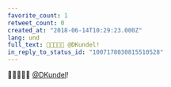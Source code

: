 ```yaml
---
favorite_count: 1
retweet_count: 0
created_at: "2018-06-14T10:29:23.000Z"
lang: und
full_text: 🐼🐼🐼🐼🐼 @DKundel!
in_reply_to_status_id: "1007178030815510528"
---
```


🐼🐼🐼🐼🐼 [@DKundel](https://twitter.com/DKundel)!
